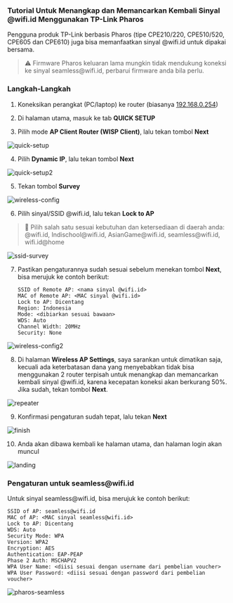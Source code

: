 ### **Tutorial Untuk Menangkap dan Memancarkan Kembali Sinyal @wifi.id Menggunakan TP-Link Pharos**

Pengguna produk TP-Link berbasis Pharos (tipe CPE210/220, CPE510/520, CPE605 dan CPE610) juga bisa memanfaatkan sinyal @wifi.id untuk dipakai bersama.

> :warning: Firmware Pharos keluaran lama mungkin tidak mendukung koneksi ke sinyal seamless<span></span>@wifi.id, perbarui firmware anda bila perlu.

### **Langkah-Langkah**

1. Koneksikan perangkat (PC/laptop) ke router (biasanya [192.168.0.254](http://192.168.0.254))

2. Di halaman utama, masuk ke tab **QUICK SETUP**

3. Pilih mode **AP Client Router (WISP Client)**, lalu tekan tombol **Next**

![quick-setup](pics/pharos/01-quick-setup-1.png)

4. Pilih **Dynamic IP**, lalu tekan tombol **Next**

![quick-setup2](pics/pharos/02-quick-setup-2.png)

5. Tekan tombol **Survey**

![wireless-config](pics/pharos/03-wireless-config.png)

6. Pilih sinyal/SSID @wifi.id, lalu tekan **Lock to AP**

> :loudspeaker: Pilih salah satu sesuai kebutuhan dan ketersediaan di daerah anda: @wifi.id, Indischool<span></span>@wifi.id, AsianGame<span></span>@wifi.id, seamless<span></span>@wifi.id, wifi.id<span></span>@home

![ssid-survey](pics/pharos/04-ssid-survey.png)

7. Pastikan pengaturannya sudah sesuai sebelum menekan tombol **Next**, bisa merujuk ke contoh berikut:

   ```
   SSID of Remote AP: <nama sinyal @wifi.id>
   MAC of Remote AP: <MAC sinyal @wifi.id>
   Lock to AP: Dicentang
   Region: Indonesia
   Mode: <dibiarkan sesuai bawaan>
   WDS: Auto
   Channel Width: 20MHz
   Security: None
   ```

![wireless-config2](pics/pharos/05-wireless-config-2.png)

8. Di halaman **Wireless AP Settings**, saya sarankan untuk dimatikan saja, kecuali ada keterbatasan dana yang menyebabkan tidak bisa menggunakan 2 router terpisah untuk menangkap dan memancarkan kembali sinyal @wifi.id, karena kecepatan koneksi akan berkurang 50%. Jika sudah, tekan tombol **Next**.

![repeater](pics/pharos/06-repeater.png)

9. Konfirmasi pengaturan sudah tepat, lalu tekan **Next**

![finish](pics/pharos/07-finish.png)

10. Anda akan dibawa kembali ke halaman utama, dan halaman login akan muncul

![landing](pics/09-login-page.png)


### **Pengaturan untuk seamless<span></span>@wifi.id**

Untuk sinyal seamless<span></span>@wifi.id, bisa merujuk ke contoh berikut:

   ```
   SSID of AP: seamless@wifi.id
   MAC of AP: <MAC sinyal seamless@wifi.id>
   Lock to AP: Dicentang
   WDS: Auto
   Security Mode: WPA
   Version: WPA2
   Encryption: AES
   Authentication: EAP-PEAP
   Phase 2 Auth: MSCHAPV2
   WPA User Name: <diisi sesuai dengan username dari pembelian voucher>
   WPA User Password: <diisi sesuai dengan password dari pembelian voucher>
   ```

![pharos-seamless](pics/pharos/seamless-config.png)